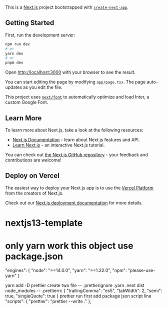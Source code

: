 This is a [Next.js](https://nextjs.org/) project bootstrapped with [`create-next-app`](https://github.com/vercel/next.js/tree/canary/packages/create-next-app).

## Getting Started

First, run the development server:

```bash
npm run dev
# or
yarn dev
# or
pnpm dev
```

Open [http://localhost:3000](http://localhost:3000) with your browser to see the result.

You can start editing the page by modifying `app/page.tsx`. The page auto-updates as you edit the file.

This project uses [`next/font`](https://nextjs.org/docs/basic-features/font-optimization) to automatically optimize and load Inter, a custom Google Font.

## Learn More

To learn more about Next.js, take a look at the following resources:

- [Next.js Documentation](https://nextjs.org/docs) - learn about Next.js features and API.
- [Learn Next.js](https://nextjs.org/learn) - an interactive Next.js tutorial.

You can check out [the Next.js GitHub repository](https://github.com/vercel/next.js/) - your feedback and contributions are welcome!

## Deploy on Vercel

The easiest way to deploy your Next.js app is to use the [Vercel Platform](https://vercel.com/new?utm_medium=default-template&filter=next.js&utm_source=create-next-app&utm_campaign=create-next-app-readme) from the creators of Next.js.

Check out our [Next.js deployment documentation](https://nextjs.org/docs/deployment) for more details.

# nextjs13-template

# only yarn work this object use package.json

"engines": {
"node": ">=14.0.0",
"yarn": ">=1.22.0",
"npm": "please-use-yarn"
}

yarn add -D prettier
create two file 
  -- .prettierignore
        .yarn
        .next
        dist
        node_modules
  -- .prettierrc
      {
        "trailingComma": "es5",
        "tabWidth": 2,
        "semi": true,
        "singleQuote": true
      }
prettier run first add package json script line
    "scripts": {
        "prettier": "prettier --write ."
     },
       


